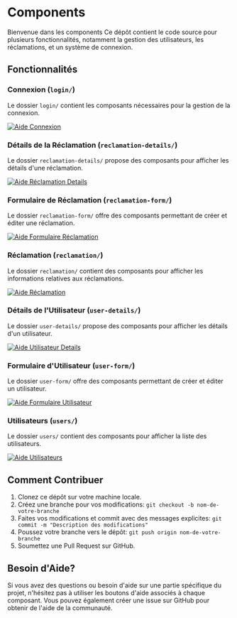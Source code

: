 # Components

Bienvenue dans les components Ce dépôt contient le code source pour plusieurs fonctionnalités, notamment la gestion des utilisateurs, les réclamations, et un système de connexion.

## Fonctionnalités

### Connexion (`login/`)

Le dossier `login/` contient les composants nécessaires pour la gestion de la connexion.

[![Aide Connexion](https://img.shields.io/badge/Aide-Connexion-blue)](#) 

### Détails de la Réclamation (`reclamation-details/`)

Le dossier `reclamation-details/` propose des composants pour afficher les détails d'une réclamation.

[![Aide Réclamation Details](https://img.shields.io/badge/Aide-R%C3%A9clamation%20Details-green)](#) 

### Formulaire de Réclamation (`reclamation-form/`)

Le dossier `reclamation-form/` offre des composants permettant de créer et éditer une réclamation.

[![Aide Formulaire Réclamation](https://img.shields.io/badge/Aide-Formulaire%20R%C3%A9clamation-yellow)](#) 

### Réclamation (`reclamation/`)

Le dossier `reclamation/` contient des composants pour afficher les informations relatives aux réclamations.

[![Aide Réclamation](https://img.shields.io/badge/Aide-R%C3%A9clamation-red)](#) 

### Détails de l'Utilisateur (`user-details/`)

Le dossier `user-details/` propose des composants pour afficher les détails d'un utilisateur.

[![Aide Utilisateur Details](https://img.shields.io/badge/Aide-Utilisateur%20Details-purple)](#) 

### Formulaire d'Utilisateur (`user-form/`)

Le dossier `user-form/` offre des composants permettant de créer et éditer un utilisateur.

[![Aide Formulaire Utilisateur](https://img.shields.io/badge/Aide-Formulaire%20Utilisateur-orange)](#) 

### Utilisateurs (`users/`)

Le dossier `users/` contient des composants pour afficher la liste des utilisateurs.

[![Aide Utilisateurs](https://img.shields.io/badge/Aide-Utilisateurs-lightgrey)](#) 

## Comment Contribuer

1. Clonez ce dépôt sur votre machine locale.
2. Créez une branche pour vos modifications: `git checkout -b nom-de-votre-branche`
3. Faites vos modifications et commit avec des messages explicites: `git commit -m "Description des modifications"`
4. Poussez votre branche vers le dépôt: `git push origin nom-de-votre-branche`
5. Soumettez une Pull Request sur GitHub.

## Besoin d'Aide?

Si vous avez des questions ou besoin d'aide sur une partie spécifique du projet, n'hésitez pas à utiliser les boutons d'aide associés à chaque composant. Vous pouvez également créer une issue sur GitHub pour obtenir de l'aide de la communauté.
